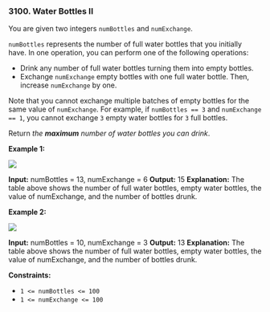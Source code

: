 ### 3100\. Water Bottles II

You are given two integers `numBottles` and `numExchange`.

`numBottles` represents the number of full water bottles that you initially have. In one operation, you can perform one of the following operations:

*   Drink any number of full water bottles turning them into empty bottles.
*   Exchange `numExchange` empty bottles with one full water bottle. Then, increase `numExchange` by one.

Note that you cannot exchange multiple batches of empty bottles for the same value of `numExchange`. For example, if `numBottles == 3` and `numExchange == 1`, you cannot exchange `3` empty water bottles for `3` full bottles.

Return _the **maximum** number of water bottles you can drink_.

**Example 1:**

![](https://assets.leetcode.com/uploads/2024/01/28/exampleone1.png)

**Input:** numBottles = 13, numExchange = 6
**Output:** 15
**Explanation:** The table above shows the number of full water bottles, empty water bottles, the value of numExchange, and the number of bottles drunk.

**Example 2:**

![](https://assets.leetcode.com/uploads/2024/01/28/example231.png)

**Input:** numBottles = 10, numExchange = 3
**Output:** 13
**Explanation:** The table above shows the number of full water bottles, empty water bottles, the value of numExchange, and the number of bottles drunk.

**Constraints:**

*   `1 <= numBottles <= 100`
*   `1 <= numExchange <= 100`
